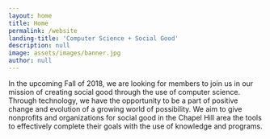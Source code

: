 ```yaml
---
layout: home
title: Home
permalink: /website
landing-title: 'Computer Science + Social Good'
description: null
image: assets/images/banner.jpg
author: null
---
```


In the upcoming Fall of 2018, we are looking for members to join us in our mission of creating social good through the use of computer science. Through technology, we have the opportunity to be a part of positive change and evolution of a growing world of possibility. We aim to give nonprofits and organizations for social good in the Chapel Hill area the tools to effectively complete their goals with the use of knowledge and programs.

